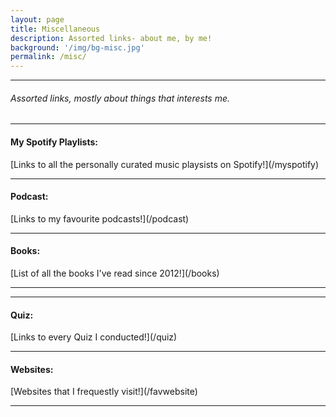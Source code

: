 ```yaml
---
layout: page
title: Miscellaneous
description: Assorted links- about me, by me!
background: '/img/bg-misc.jpg'
permalink: /misc/
---
```


<hr>
<h6> Assorted links, mostly about things that interests me. </h6>

<hr>
<h4>My Spotify Playlists:</h4>
[Links to all the personally curated music playsists on Spotify!](/myspotify)
<hr>

<h4>Podcast:</h4>
[Links to my favourite podcasts!](/podcast)

<hr>
<h4>Books:</h4>
[List of all the books I've read since 2012!](/books)
<hr>

<hr>
<h4>Quiz:</h4>
[Links to every Quiz I conducted!](/quiz)
<hr>

<h4>Websites:</h4>
[Websites that I frequestly visit!](/favwebsite)

<hr>